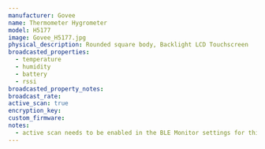 ```yaml
---
manufacturer: Govee
name: Thermometer Hygrometer
model: H5177
image: Govee_H5177.jpg
physical_description: Rounded square body, Backlight LCD Touchscreen
broadcasted_properties:
  - temperature
  - humidity
  - battery
  - rssi
broadcasted_property_notes:
broadcast_rate:
active_scan: true
encryption_key:
custom_firmware:
notes:
  - active scan needs to be enabled in the BLE Monitor settings for this sensor to work.
---
```

